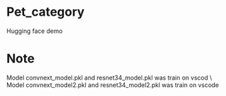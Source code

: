 # Pet_category
Hugging face demo

# Note
Model convnext_model.pkl and resnet34_model.pkl was train on vscod \\
Model convnext_model2.pkl and resnet34_model2.pkl was train on vscode
